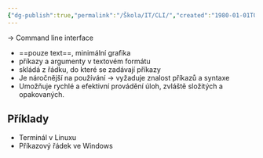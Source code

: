 ```yaml
---
{"dg-publish":true,"permalink":"/Škola/IT/CLI/","created":"1980-01-01T00:00:00.000+01:00","updated":"2024-03-18T08:54:45.177+01:00"}
---
```


-> Command line interface

- ==pouze text==, minimální grafika 
- příkazy a argumenty v textovém formátu
- skládá z řádku, do které se zadávají příkazy
- Je náročnější na používání -> vyžaduje znalost příkazů a syntaxe
- Umožňuje rychlé a efektivní provádění úloh, zvláště složitých a opakovaných.

## Příklady
- Terminál v Linuxu
- Příkazový řádek ve Windows
